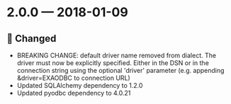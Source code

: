 # 2.0.0 — 2018-01-09

## 🔧 Changed

- BREAKING CHANGE: default driver name removed from dialect. The driver must now be explicitly
  specified. Either in the DSN or in the connection string using the
  optional 'driver' parameter (e.g. appending &driver=EXAODBC to connection URL)
- Updated SQLAlchemy dependency to 1.2.0
- Updated pyodbc dependency to 4.0.21


